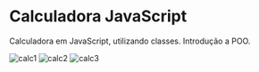 # Calculadora JavaScript
 Calculadora em JavaScript, utilizando classes.
 Introdução a POO.
 
![calc1](https://user-images.githubusercontent.com/73146680/167933509-36314325-d2e5-44bc-9e9d-6adb11577d86.PNG)
![calc2](https://user-images.githubusercontent.com/73146680/167933516-0fb42476-3125-47b4-baa1-174286bba5d5.PNG)
![calc3](https://user-images.githubusercontent.com/73146680/167933521-512e9dd2-0845-495d-aa28-30002e5d1411.PNG)
